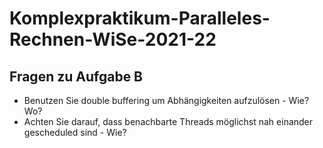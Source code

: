 # Komplexpraktikum-Paralleles-Rechnen-WiSe-2021-22
## Fragen zu Aufgabe B
- Benutzen Sie double buffering um Abhängigkeiten aufzulösen - Wie? Wo?
- Achten Sie darauf, dass benachbarte Threads möglichst nah einander gescheduled sind - Wie?
